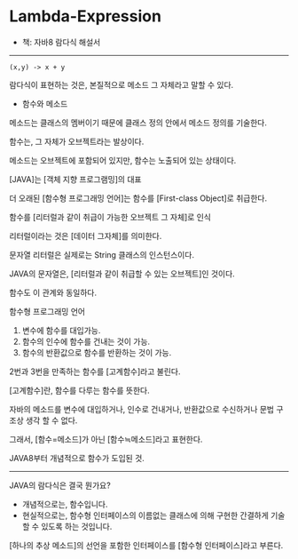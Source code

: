 # Lambda-Expression

- 책: 자바8 람다식 해설서

---
```
(x,y) -> x + y
```

람다식이 표현하는 것은, 본질적으로 메소드 그 자체라고 말할 수 있다.

- 함수와 메소드

메소드는 클래스의 멤버이기 때문에 클래스 정의 안에서 메소드 정의를 기술한다.

함수는, 그 자체가 오브젝트라는 발상이다.

메소드는 오브젝트에 포함되어 있지만, 함수는 노출되어 있는 상태이다.

[JAVA]는 [객체 지향 프로그램밍]의 대표

더 오래된 [함수형 프로그래밍 언어]는 함수를 [First-class Object]로 취급한다.

함수를 [리터럴과 같이 취급이 가능한 오브젝트 그 자체]로 인식

리터럴이라는 것은 [데이터 그자체]를 의미한다.

문자열 리터럴은 실제로는 String 클래스의 인스턴스이다.

JAVA의 문자열은, [리터럴과 같이 취급할 수 있는 오브젝트]인 것이다.

함수도 이 관계와 동일하다.

함수형 프로그래밍 언어
1. 변수에 함수를 대입가능.
2. 함수의 인수에 함수를 건내는 것이 가능.
3. 함수의 반환값으로 함수를 반환하는 것이 가능.

2번과 3번을 만족하는 함수를 [고계함수]라고 불린다.

[고계함수]란, 함수를 다루는 함수를 뜻한다.

자바의 메소드를 변수에 대입하거나, 인수로 건내거나, 반환값으로 수신하거나 문법 구조상 생각 할 수 없다.

그래서, [함수=메소드]가 아닌 [함수≒메소드]라고 표현한다.

JAVA8부터 개념적으로 함수가 도입된 것.

---

JAVA의 람다식은 결국 뭔가요? 
- 개념적으로는, 함수입니다.
- 현실적으로는, 함수형 인터페이스의 이름없는 클래스에 의해 구현한 간결하게 기술할 수 있도록 하는 것입니다.

[하나의 추상 메소드]의 선언을 포함한 인터페이스를 [함수형 인터페이스]라고 부른다.







